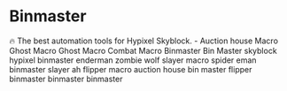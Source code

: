 # Binmaster
🔥 The best automation tools for Hypixel Skyblock. - Auction house Macro Ghost Macro Ghost Macro Combat Macro Binmaster Bin Master skyblock hypixel binmaster enderman zombie wolf slayer macro spider eman binmaster slayer ah flipper macro auction house bin master flipper binmaster binmaster binmaster
